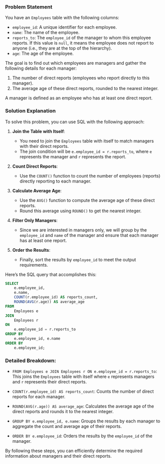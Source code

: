 ### Problem Statement

You have an `Employees` table with the following columns:
- `employee_id`: A unique identifier for each employee.
- `name`: The name of the employee.
- `reports_to`: The `employee_id` of the manager to whom this employee reports. If this value is `null`, it means the employee does not report to anyone (i.e., they are at the top of the hierarchy).
- `age`: The age of the employee.

The goal is to find out which employees are managers and gather the following details for each manager:
1. The number of direct reports (employees who report directly to this manager).
2. The average age of these direct reports, rounded to the nearest integer.

A manager is defined as an employee who has at least one direct report.

### Solution Explanation

To solve this problem, you can use SQL with the following approach:

1. **Join the Table with Itself**: 
   - You need to join the `Employees` table with itself to match managers with their direct reports.
   - The join condition will be `e.employee_id = r.reports_to`, where `e` represents the manager and `r` represents the report.

2. **Count Direct Reports**:
   - Use the `COUNT()` function to count the number of employees (reports) directly reporting to each manager.
   
3. **Calculate Average Age**:
   - Use the `AVG()` function to compute the average age of these direct reports.
   - Round this average using `ROUND()` to get the nearest integer.

4. **Filter Only Managers**:
   - Since we are interested in managers only, we will group by the `employee_id` and `name` of the manager and ensure that each manager has at least one report.
   
5. **Order the Results**:
   - Finally, sort the results by `employee_id` to meet the output requirements.

Here’s the SQL query that accomplishes this:

```sql
SELECT
    e.employee_id,
    e.name,
    COUNT(r.employee_id) AS reports_count,
    ROUND(AVG(r.age)) AS average_age
FROM
    Employees e
JOIN
    Employees r
ON
    e.employee_id = r.reports_to
GROUP BY
    e.employee_id, e.name
ORDER BY
    e.employee_id;
```

### Detailed Breakdown:

- `FROM Employees e JOIN Employees r ON e.employee_id = r.reports_to`: This joins the `Employees` table with itself where `e` represents managers and `r` represents their direct reports.

- `COUNT(r.employee_id) AS reports_count`: Counts the number of direct reports for each manager.

- `ROUND(AVG(r.age)) AS average_age`: Calculates the average age of the direct reports and rounds it to the nearest integer.

- `GROUP BY e.employee_id, e.name`: Groups the results by each manager to aggregate the count and average age of their reports.

- `ORDER BY e.employee_id`: Orders the results by the `employee_id` of the manager.

By following these steps, you can efficiently determine the required information about managers and their direct reports.